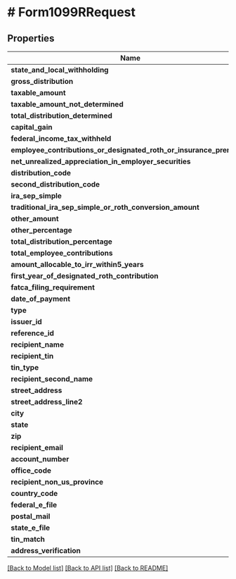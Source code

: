 # # Form1099RRequest

## Properties

Name | Type | Description | Notes
------------ | ------------- | ------------- | -------------
**state_and_local_withholding** | [**\AvalaraSDK\ModelA1099V2\StateAndLocalWithholdingRequest**](StateAndLocalWithholdingRequest.md) |  | [optional]
**gross_distribution** | **float** |  | [optional]
**taxable_amount** | **float** |  | [optional]
**taxable_amount_not_determined** | **bool** |  | [optional]
**total_distribution_determined** | **bool** |  | [optional]
**capital_gain** | **float** |  | [optional]
**federal_income_tax_withheld** | **float** |  | [optional]
**employee_contributions_or_designated_roth_or_insurance_premiums** | **float** |  | [optional]
**net_unrealized_appreciation_in_employer_securities** | **float** |  | [optional]
**distribution_code** | **string** |  | [optional]
**second_distribution_code** | **string** |  | [optional]
**ira_sep_simple** | **bool** |  | [optional]
**traditional_ira_sep_simple_or_roth_conversion_amount** | **float** |  | [optional]
**other_amount** | **float** |  | [optional]
**other_percentage** | **string** |  | [optional]
**total_distribution_percentage** | **string** |  | [optional]
**total_employee_contributions** | **float** |  | [optional]
**amount_allocable_to_irr_within5_years** | **float** |  | [optional]
**first_year_of_designated_roth_contribution** | **string** |  | [optional]
**fatca_filing_requirement** | **bool** |  | [optional]
**date_of_payment** | **\DateTime** |  | [optional]
**type** | **string** |  | [optional]
**issuer_id** | **string** |  | [optional]
**reference_id** | **string** |  | [optional]
**recipient_name** | **string** |  | [optional]
**recipient_tin** | **string** |  | [optional]
**tin_type** | **string** |  | [optional]
**recipient_second_name** | **string** |  | [optional]
**street_address** | **string** |  | [optional]
**street_address_line2** | **string** |  | [optional]
**city** | **string** |  | [optional]
**state** | **string** |  | [optional]
**zip** | **string** |  | [optional]
**recipient_email** | **string** |  | [optional]
**account_number** | **string** |  | [optional]
**office_code** | **string** |  | [optional]
**recipient_non_us_province** | **string** |  | [optional]
**country_code** | **string** |  | [optional]
**federal_e_file** | **bool** |  | [optional]
**postal_mail** | **bool** |  | [optional]
**state_e_file** | **bool** |  | [optional]
**tin_match** | **bool** |  | [optional]
**address_verification** | **bool** |  | [optional]

[[Back to Model list]](../../../README.md#models) [[Back to API list]](../../../README.md#endpoints) [[Back to README]](../../../README.md)

